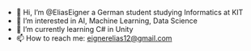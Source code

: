 - 👋 Hi, I’m @EliasEigner a German student studying Informatics at KIT
- 👀 I’m interested in AI, Machine Learning, Data Science
- 🌱 I’m currently learning C# in Unity
- 📫 How to reach me: eignerelias12@gmail.com

<!---
EliasEigner/EliasEigner is a ✨ special ✨ repository because its `README.md` (this file) appears on your GitHub profile.
You can click the Preview link to take a look at your changes.
--->

